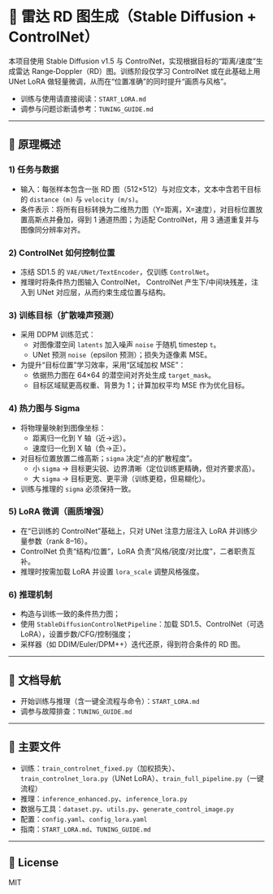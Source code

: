 # 🎯 雷达 RD 图生成（Stable Diffusion + ControlNet）

本项目使用 Stable Diffusion v1.5 与 ControlNet，实现根据目标的“距离/速度”生成雷达 Range‑Doppler（RD）图。训练阶段仅学习 ControlNet 或在此基础上用 UNet LoRA 做轻量微调，从而在“位置准确”的同时提升“画质与风格”。

- 训练与使用请直接阅读：`START_LORA.md`
- 调参与问题诊断请参考：`TUNING_GUIDE.md`

---

## 🧠 原理概述

### 1) 任务与数据
- 输入：每张样本包含一张 RD 图（512×512）与对应文本，文本中含若干目标的 `distance (m)` 与 `velocity (m/s)`。
- 条件表示：将所有目标转换为二维热力图（Y=距离，X=速度），对目标位置放置高斯点并叠加，得到 1 通道热图；为适配 ControlNet，用 3 通道重复并与图像同分辨率对齐。

### 2) ControlNet 如何控制位置
- 冻结 SD1.5 的 `VAE/UNet/TextEncoder`，仅训练 `ControlNet`。
- 推理时将条件热力图输入 ControlNet，
  ControlNet 产生下/中间块残差，注入到 UNet 对应层，从而约束生成位置与结构。

### 3) 训练目标（扩散噪声预测）
- 采用 DDPM 训练范式：
  - 对图像潜空间 `latents` 加入噪声 `noise` 于随机 timestep `t`。
  - UNet 预测 `noise`（epsilon 预测）；损失为逐像素 MSE。
- 为提升“目标位置”学习效率，采用“区域加权 MSE”：
  - 依据热力图在 64×64 的潜空间对齐处生成 `target_mask`。
  - 目标区域赋更高权重、背景为 1；计算加权平均 MSE 作为优化目标。

### 4) 热力图与 Sigma
- 将物理量映射到图像坐标：
  - 距离归一化到 Y 轴（近→远）。
  - 速度归一化到 X 轴（负→正）。
- 对目标位置放置二维高斯；`sigma` 决定“点的扩散程度”。
  - 小 `sigma` → 目标更尖锐、边界清晰（定位训练更精确，但对齐要求高）。
  - 大 `sigma` → 目标更宽、更平滑（训练更稳，但易糊化）。
- 训练与推理的 `sigma` 必须保持一致。

### 5) LoRA 微调（画质增强）
- 在“已训练的 ControlNet”基础上，只对 UNet 注意力层注入 LoRA 并训练少量参数（rank 8–16）。
- ControlNet 负责“结构/位置”，LoRA 负责“风格/锐度/对比度”，二者职责互补。
- 推理时按需加载 LoRA 并设置 `lora_scale` 调整风格强度。

### 6) 推理机制
- 构造与训练一致的条件热力图；
- 使用 `StableDiffusionControlNetPipeline`：加载 SD1.5、ControlNet（可选 LoRA），设置步数/CFG/控制强度；
- 采样器（如 DDIM/Euler/DPM++）迭代还原，得到符合条件的 RD 图。

---

## 📎 文档导航
- 开始训练与推理（含一键全流程与命令）：`START_LORA.md`
- 调参与故障排查：`TUNING_GUIDE.md`

---

## 📂 主要文件
- 训练：`train_controlnet_fixed.py`（加权损失）、`train_controlnet_lora.py`（UNet LoRA）、`train_full_pipeline.py`（一键流程）
- 推理：`inference_enhanced.py`、`inference_lora.py`
- 数据与工具：`dataset.py`、`utils.py`、`generate_control_image.py`
- 配置：`config.yaml`、`config_lora.yaml`
- 指南：`START_LORA.md`、`TUNING_GUIDE.md`

---

## 📝 License
MIT
